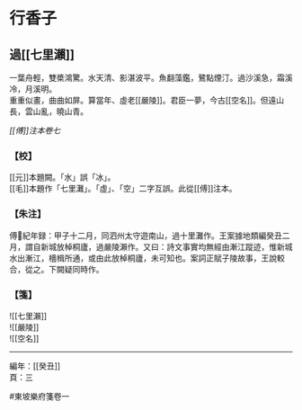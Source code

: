 # 行香子

## 過[[七里瀨]]

一葉舟輕，雙槳鴻驚。水天清、影湛波平。魚翻藻鑑，鷺點煙汀。過沙溪急，霜溪冷，月溪明。\
重重似畫，曲曲如屏。算當年、虛老[[嚴陵]]。君臣一夢，今古[[空名]]。但遠山長，雲山亂，曉山青。

*[[傅]]注本卷七*

### 【校】

[[元]]本題闕。「水」誤「冰」。\
[[毛]]本題作「七里灘」。「虛」、「空」二字互誤。此從[[傅]]注本。

### 【朱注】

傅𦸂紀年録：甲子十二月，同泗州太守遊南山，過十里灘作。王案據地類編癸丑二月，謂自新城放棹桐廬，過嚴陵瀨作。又曰：詩文事實均無經由漸江蹤迹，惟新城水出漸江，檣楫所通，或由此放棹桐廬，未可知也。案詞正賦子陵故事，王說較合，從之。下闕疑同時作。

### 【箋】

![[七里瀨]]\
![[嚴陵]]\
![[空名]]

---

編年：[[癸丑]]\
頁：三

#東坡樂府箋卷一
